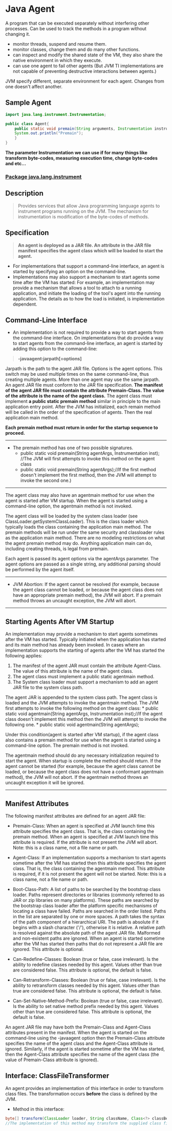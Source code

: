 #  Java Agent
A program that can be executed separately without interfering other processes.
Can be used to track the methods in a program without changing it.
*  monitor threads, suspend and resume them.
*  monitor classes, change them and do many other functions.
*  can inspect and modify the shared state of the VM, they also share the native environment in which they execute.
*  can use one agent to fail other agents (But JVM TI implementations are not capable of preventing destructive interactions between agents.)

JVM specify different, separate environment for each agent. Changes from one doesn't affect another.

##  Sample Agent

```Java
import java.lang.instrument.Instrumentation;

public class Agent{
	public static void premain(String arguments, Instrumentation instrumentation){
	System.out.println("Premain");
	}
}
```

__The parameter Instrumentation we can use if for many things like transform byte-codes, measuring execution time, change byte-codes and etc...__


### [Package java.lang.instrument](https://docs.oracle.com/javase/8/docs/api/java/lang/instrument/package-summary.html)

## Description
> Provides services that allow Java programming language agents to instrument programs running on the JVM. The mechanism for instrumentation is modification of the byte-codes of methods.
## Specification
> **An agent is deployed as a JAR file. An attribute in the JAR file manifest specifies the agent class which will be loaded to start the agent.**
* For implementations that support a command-line interface, an agent is started by specifying an option on the command-line.
* Implementations may also support a mechanism to start agents some time after the VM has started: For example, an implementation may provide a mechanism that allows a tool to attach to a running application, and initiate the loading of the tool's agent into the running application. The details as to how the load is initiated, is implementation dependent.

## Command-Line Interface
* An implementation is not required to provide a way to start agents from the command-line interface. On implementations that do provide a way to start agents from the command-line interface, an agent is started by adding this option to the command-line:
> **-javaagent:jarpath[=options]**

Jarpath is the path to the agent JAR file. Options is the agent options. This switch may be used multiple times on the same command-line, thus creating multiple agents. More than one agent may use the same jarpath. An agent JAR file must conform to the JAR file specification. **The manifest of the agent JAR file must contain the attribute Premain-Class. The value of the attribute is the name of the agent class.** The agent class must implement __a public static premain method__ similar in principle to the main application entry point. After the JVM has initialized, each remain method will be called in the order of the specification of agents. Then the real application main method.

__**Each premain method must return in order for the startup sequence to proceed.**__

---
*  The premain method has one of two possible signatures.
	*  public static void premain(String agentArgs, Instrumentation inst); //The JVM will first attempts to invoke this method on the agent class
	*   public static void premain(String agentArgs);//If the first method doesn't implement the first method, then the JVM will attempt to invoke the second one.)

---
The agent class may also have an agentmain method for use when the agent is started after VM startup. When the agent is started using a command-line option, the agentmain method is not invoked.

The agent class will be loaded by the system class loader (see ClassLoader.getSystemClassLoader). This is the class loader which typically loads the class containing the application main method. The premain methods will be run under the same security and classloader rules as the application main method. There are no modeling restrictions on what the agent premain method may do. Anything application main can do, including creating threads, is legal from premain.

Each agent is passed its agent options via the agentArgs parameter. The agent options are passed as a single string, any additional parsing should be performed by the agent itself.

---
* JVM Abortion:
If the agent cannot be resolved (for example, because the agent class cannot be loaded, or because the agent class does not have an appropriate premain method), the JVM will abort. 
If a premain method throws an uncaught exception, the JVM will abort.

---

## Starting Agents After VM Startup

An implementation may provide a mechanism to start agents sometimes after the VM has started. Typically initiated when the application has started and its main method has already been invoked.
In cases where an implementation supports the starting of agents after the VM has started the following applies:

1. The manifest of the agent JAR must contain the attribute Agent-Class. The value of this attribute is the name of the agent class.
2. The agent class must implement a public static agentmain method.
3. The System class loader must support a mechanism to add an agent JAR file to the system class path.

The agent JAR is appended to the system class path. The agent class is loaded and the JVM attempts to invoke the agentmain method. The JVM first attempts to invoke the following method on the agent class:
	*  public static void agentmain(String agentArgs, Instrumentation inst);//If the agent class doesn't implement this method then the JVM will attempt to invoke the following one.
	*  public static void agentmain(String agentArgs);
	
Under this condition(agent is started after VM startup), if the agent class also contains a premain method for use when the agent is started using a command-line option. The premain method is not invoked.
	
The agentmain method should do any necessary initialization required to start the agent. When startup is complete the method should return. If the agent cannot be started (for example, because the agent class cannot be loaded, or because the agent class does not have a conformant agentmain method), the JVM will not abort. If the agentmain method throws an uncaught exception it will be ignored.
	
---

## Manifest Attributes

The following manifest attributes are defined for an agent JAR file:

- Premain-Class:
When an agent is specified at JVM launch time this attribute specifies the agent class. That is, the class containing the premain method. When an agent is specified at JVM launch time this attribute is required. If the attribute is not present the JVM will abort. Note: this is a class name, not a file name or path.

- Agent-Class:
If an implementation supports a mechanism to start agents sometime after the VM has started then this attribute specifies the agent class. That is, the class containing the agentmain method. This attribute is required, if it is not present the agent will not be started. Note: this is a class name, not a file name or path.

- Boot-Class-Path:
A list of paths to be searched by the bootstrap class loader. Paths represent directories or libraries (commonly referred to as JAR or zip libraries on many platforms). These paths are searched by the bootstrap class loader after the platform specific mechanisms of locating a class have failed. Paths are searched in the order listed. Paths in the list are separated by one or more spaces. A path takes the syntax of the path component of a hierarchical URI. The path is absolute if it begins with a slash character ('/'), otherwise it is relative. A relative path is resolved against the absolute path of the agent JAR file. Malformed and non-existent paths are ignored. When an agent is started sometime after the VM has started then paths that do not represent a JAR file are ignored. This attribute is optional.

- Can-Redefine-Classes:
Boolean (true or false, case irrelevant). Is the ability to redefine classes needed by this agent. Values other than true are considered false. This attribute is optional, the default is false.

- Can-Retransform-Classes:
Boolean (true or false, case irrelevant). Is the ability to retransform classes needed by this agent. Values other than true are considered false. This attribute is optional, the default is false.

- Can-Set-Native-Method-Prefix:
Boolean (true or false, case irrelevant). Is the ability to set native method prefix needed by this agent. Values other than true are considered false. This attribute is optional, the default is false.



An agent JAR file may have both the Premain-Class and Agent-Class attributes present in the manifest. When the agent is started on the command-line using the -javaagent option then the Premain-Class attribute specifies the name of the agent class and the Agent-Class attribute is ignored. Similarly, if the agent is started sometime after the VM has started, then the Agent-Class attribute specifies the name of the agent class (the value of Premain-Class attribute is ignored).





## Interface:  ClassFileTransformer

An agent provides an implementation of this interface in order to transform class files. 
The transformation occurs **before** the class is defined by the JVM.

* Method in this interface: 

```Java
byte[] transform(ClassLoader loader, String className, Class<?> classBeingRedefined, ProtectionDomain protectionDomain, byte[] classfileBuffer) throws IllegalClassFormatException{}
//The implementation of this method may transform the supplied class file and return a new replacement class file.
```
